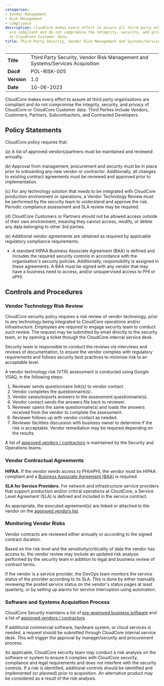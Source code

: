 ```yaml
---
categories:
- Vendor Management
- Risk Management
- Compliance
description: CloudCore makes every effort to assure all third party organisations
  are compliant and do not compromise the integrity, security, and privacy of CloudCore
  or CloudCore Customer data.
title: Third Party Security, Vendor Risk Management and Systems/Services Acquisition
---
```


|              |                                     |
|--------------|-------------------------------------|
| **Title**    | Third Party Security, Vendor Risk Management and Systems/Services Acquisition             |
| **Doc#**     | POL-RISK-005 |
| **Version**  | 1.0                                 |
| **Date**     | 10-06-2023                              |

CloudCore makes every effort to assure all third party organisations are
compliant and do not compromise the integrity, security, and privacy of
CloudCore or CloudCore Customer data. Third Parties include Vendors, Customers,
Partners, Subcontractors, and Contracted Developers.

## Policy Statements

CloudCore policy requires that:

(a) A list of approved vendors/partners must be maintained and reviewed
annually.

(b) Approval from management, procurement and security must be in place prior to
onboarding any new vendor or contractor.  Additionally, all changes to existing
contract agreements must be reviewed and approved prior to implementation.

(c) For any technology solution that needs to be integrated with CloudCore
production environment or operations, a Vendor Technology Review must be
performed by the security team to understand and approve the risk.  Periodic
compliance assessment and SLA review may be required.

(d) CloudCore Customers or Partners should not be allowed access outside of their
own environment, meaning they cannot access, modify, or delete any data
belonging to other 3rd parties.

(e) Additional vendor agreements are obtained as required by applicable
regulatory compliance requirements.

* A standard HIPAA Business Associate Agreement (BAA) is defined and includes
  the required security controls in accordance with the organisation's security
  policies. Additionally, responsibility is assigned in these agreements. A BAA
  must be signed with any vendor that may have a business need to access, and/or
  unsupervised access to PHI or ePHI.




## Controls and Procedures


### Vendor Technology Risk Review

CloudCore security policy requires a risk review of vendor
technology, prior to any technology being integrated to CloudCore
operations and/or infrastructure. Employees are required to engage security team
to conduct such review. The request may be submitted by email directly to the
security team, or by opening a  ticket through the
CloudCore internal service desk.

Security team is responsible to conduct the reviews via interviews and reviews
of documentation, to ensure the vendor complies with regulatory requirements and
follows security best practices to minimise risk to an acceptable level.

A vendor technology risk (VTR) assessment is conducted using Google VSAQ, in
the following steps:

1. Reviewer sends questionnaire link(s) to vendor contact.
1. Vendor completes the questionnaire(s).
1. Vendor saves/exports answers to the assessment questionnaire(s).
1. Vendor contact sends the answers file back to reviewer.
1. Reviewer opens the same questionnaire(s) and loads the answers received from
   the vendor to complete the assessment.
1. Reviewer follows up with vendor contact as needed.
1. Reviewer facilities discussion with business owner to determine if the risk
   is acceptable. Vendor remediation may be required depending on the results.

A list of [approved vendors / contractors][1] is maintained by the Security and
Operations teams.

[1]: approved-vendors.md

### Vendor Contractual Agreements

**HIPAA.** If the vendor needs access to PHI/ePHI, the vendor must be HIPAA
compliant and a [Business Associate Agreement (BAA)][BAA] is required.

[BAA]: hipaa-baa.md


**SLA for Service Providers.** For network and infrastructure service providers
that support production and/or critical operations at CloudCore, a
Service Level Agreement (SLA) is defined and included in the service contract.

As appropriate, the executed agreement(s) are linked or attached to the vendor
on the [approved vendors list][1].

[1]: approved-vendors.md

### Monitoring Vendor Risks

Vendor contracts are reviewed either annually or according to the signed
contract duration.

Based on the risk level and the sensitivity/criticality of data the vendor has
access to, the vendor review may include an updated risk analysis performed by
the security team in addition to legal and business review of contract terms.

If the vendor is a service provider, the DevOps team monitors the service status
of the provider according to its SLA. This is done by either manually reviewing
the posted service status on the vendor's status pages at least quarterly, or by
setting up alarms for service interruption using automation.


### Software and Systems Acquisition Process

CloudCore Security maintains
a list of [pre-approved business software][1] and
a list of [approved vendors / contractors][2].

[1]: approved-software.md
[2]: approved-vendors.md

If additional commercial software, hardware system, or cloud services is needed,
a request should be submitted through CloudCore internal service
desk. This will trigger the approval by manager/security and procurement
process.

As applicable, CloudCore security team may conduct a risk analysis on
the software or system to ensure it complies with CloudCore security,
compliance and legal requirements and does not interfere with the security
controls. If a risk is identified, additional controls should be identified and
implemented (or planned) prior to acquisition. An alternative product may be
considered as a result of the risk analysis.